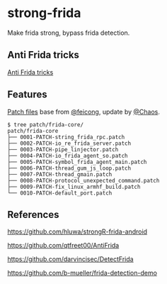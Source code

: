 # strong-frida

Make frida strong, bypass frida detection.

## Anti Frida tricks

[Anti Frida tricks](docs/README.md)

## Features

[Patch files](patch/frida-core) base from [@feicong](https://github.com/feicong/strong-frida), update by [@Chaos](https://github.com/ChaosLeung).

```
$ tree patch/frida-core/
patch/frida-core
├── 0001-PATCH-string_frida_rpc.patch
├── 0002-PATCH-io_re_frida_server.patch
├── 0003-PATCH-pipe_linjector.patch
├── 0004-PATCH-io_frida_agent_so.patch
├── 0005-PATCH-symbol_frida_agent_main.patch
├── 0006-PATCH-thread_gum_js_loop.patch
├── 0007-PATCH-thread_gmain.patch
├── 0008-PATCH-protocol_unexpected_command.patch
├── 0009-PATCH-fix_linux_armhf_build.patch
└── 0010-PATCH-default_port.patch
```

## References

https://github.com/hluwa/strongR-frida-android

https://github.com/qtfreet00/AntiFrida

https://github.com/darvincisec/DetectFrida

https://github.com/b-mueller/frida-detection-demo

